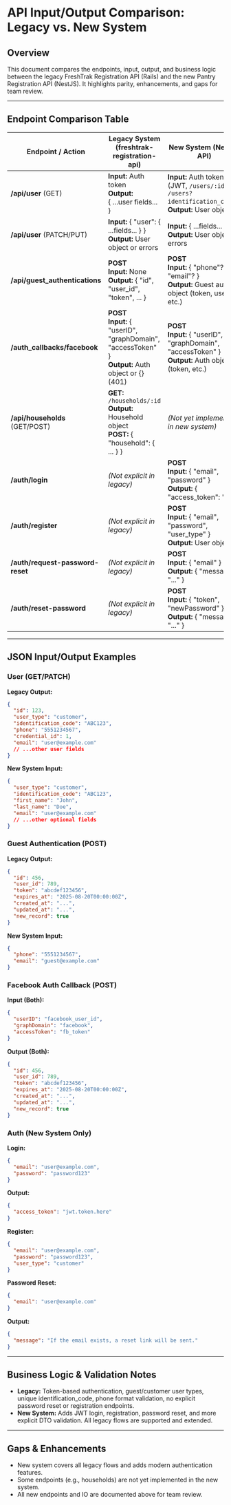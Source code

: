# API Input/Output Comparison: Legacy vs. New System

## Overview
This document compares the endpoints, input, output, and business logic between the legacy FreshTrak Registration API (Rails) and the new Pantry Registration API (NestJS). It highlights parity, enhancements, and gaps for team review.

---

## Endpoint Comparison Table

| Endpoint / Action                | Legacy System (freshtrak-registration-api)                                                                 | New System (NestJS API)                                                                                   |
|----------------------------------|-----------------------------------------------------------------------------------------------------------|-----------------------------------------------------------------------------------------------------------|
| **/api/user** (GET)              | **Input:** Auth token<br>**Output:**<br>{ ...user fields... }                                              | **Input:** Auth token (JWT, `/users/:id` or `/users?identification_code=`)<br>**Output:** User object     |
| **/api/user** (PATCH/PUT)        | **Input:** { "user": { ...fields... } }<br>**Output:** User object or errors                              | **Input:** { ...fields... }<br>**Output:** User object or errors                                          |
| **/api/guest_authentications**   | **POST**<br>**Input:** None<br>**Output:** { "id", "user_id", "token", ... }                              | **POST**<br>**Input:** { "phone"?, "email"? }<br>**Output:** Guest auth object (token, user_id, etc.)     |
| **/auth_callbacks/facebook**     | **POST**<br>**Input:** { "userID", "graphDomain", "accessToken" }<br>**Output:** Auth object or {} (401)  | **POST**<br>**Input:** { "userID", "graphDomain", "accessToken" }<br>**Output:** Auth object (token, etc.)|
| **/api/households** (GET/POST)   | **GET:** `/households/:id`<br>**Output:** Household object<br>**POST:** { "household": { ... } }          | _(Not yet implemented in new system)_                                                                     |
| **/auth/login**                  | _(Not explicit in legacy)_                                                                                | **POST**<br>**Input:** { "email", "password" }<br>**Output:** { "access_token": "..." }                   |
| **/auth/register**               | _(Not explicit in legacy)_                                                                                | **POST**<br>**Input:** { "email", "password", "user_type" }<br>**Output:** User object                    |
| **/auth/request-password-reset** | _(Not explicit in legacy)_                                                                                | **POST**<br>**Input:** { "email" }<br>**Output:** { "message": "..." }                                    |
| **/auth/reset-password**         | _(Not explicit in legacy)_                                                                                | **POST**<br>**Input:** { "token", "newPassword" }<br>**Output:** { "message": "..." }                     |

---

## JSON Input/Output Examples

### User (GET/PATCH)
**Legacy Output:**
```json
{
  "id": 123,
  "user_type": "customer",
  "identification_code": "ABC123",
  "phone": "5551234567",
  "credential_id": 1,
  "email": "user@example.com"
  // ...other user fields
}
```
**New System Input:**
```json
{
  "user_type": "customer",
  "identification_code": "ABC123",
  "first_name": "John",
  "last_name": "Doe",
  "email": "user@example.com"
  // ...other optional fields
}
```

### Guest Authentication (POST)
**Legacy Output:**
```json
{
  "id": 456,
  "user_id": 789,
  "token": "abcdef123456",
  "expires_at": "2025-08-20T00:00:00Z",
  "created_at": "...",
  "updated_at": "...",
  "new_record": true
}
```
**New System Input:**
```json
{
  "phone": "5551234567",
  "email": "guest@example.com"
}
```

### Facebook Auth Callback (POST)
**Input (Both):**
```json
{
  "userID": "facebook_user_id",
  "graphDomain": "facebook",
  "accessToken": "fb_token"
}
```
**Output (Both):**
```json
{
  "id": 456,
  "user_id": 789,
  "token": "abcdef123456",
  "expires_at": "2025-08-20T00:00:00Z",
  "created_at": "...",
  "updated_at": "...",
  "new_record": true
}
```

### Auth (New System Only)
**Login:**
```json
{
  "email": "user@example.com",
  "password": "password123"
}
```
**Output:**
```json
{
  "access_token": "jwt.token.here"
}
```

**Register:**
```json
{
  "email": "user@example.com",
  "password": "password123",
  "user_type": "customer"
}
```

**Password Reset:**
```json
{
  "email": "user@example.com"
}
```
**Output:**
```json
{
  "message": "If the email exists, a reset link will be sent."
}
```

---

## Business Logic & Validation Notes
- **Legacy:** Token-based authentication, guest/customer user types, unique identification_code, phone format validation, no explicit password reset or registration endpoints.
- **New System:** Adds JWT login, registration, password reset, and more explicit DTO validation. All legacy flows are supported and extended.

---

## Gaps & Enhancements
- New system covers all legacy flows and adds modern authentication features.
- Some endpoints (e.g., households) are not yet implemented in the new system.
- All new endpoints and IO are documented above for team review.
